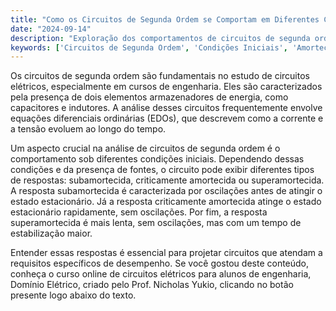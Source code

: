 ```yaml
---
title: "Como os Circuitos de Segunda Ordem se Comportam em Diferentes Condições Iniciais?"
date: "2024-09-14"
description: "Exploração dos comportamentos de circuitos de segunda ordem sob diferentes condições iniciais e tipos de amortecimento."
keywords: ['Circuitos de Segunda Ordem', 'Condições Iniciais', 'Amortecimento', 'Corrente']
---
```


Os circuitos de segunda ordem são fundamentais no estudo de circuitos elétricos, especialmente em cursos de engenharia. Eles são caracterizados pela presença de dois elementos armazenadores de energia, como capacitores e indutores. A análise desses circuitos frequentemente envolve equações diferenciais ordinárias (EDOs), que descrevem como a corrente e a tensão evoluem ao longo do tempo.

Um aspecto crucial na análise de circuitos de segunda ordem é o comportamento sob diferentes condições iniciais. Dependendo dessas condições e da presença de fontes, o circuito pode exibir diferentes tipos de respostas: subamortecida, criticamente amortecida ou superamortecida. A resposta subamortecida é caracterizada por oscilações antes de atingir o estado estacionário. Já a resposta criticamente amortecida atinge o estado estacionário rapidamente, sem oscilações. Por fim, a resposta superamortecida é mais lenta, sem oscilações, mas com um tempo de estabilização maior.

Entender essas respostas é essencial para projetar circuitos que atendam a requisitos específicos de desempenho. Se você gostou deste conteúdo, conheça o curso online de circuitos elétricos para alunos de engenharia, Domínio Elétrico, criado pelo Prof. Nicholas Yukio, clicando no botão presente logo abaixo do texto.